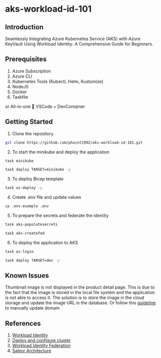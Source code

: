 # aks-workload-id-101

## Introduction

Seamlessly Integrating Azure Kubernetes Service (AKS) with Azure KeyVault Using Workload Identity: A Comprehensive Guide for Beginners.

## Prerequisites

1. Azure Subscription
2. Azure CLI
3. Kubernetes Tools (Kubectl, Helm, Kustomize)
4. NodeJS
5. Docker
8. Taskfile

or All-in-one 🚀 VSCode + DevContainer

## Getting Started

1. Clone the repository

```bash
git clone https://github.com/phucnt1992/aks-workload-id-101.git
```

2. To start the minikube and deploy the application

```bash
task minikube

task deploy TARGET=minikube -y
```

3. To deploy Bicep template

```bash
task az-deploy -y
```

4. Create .env file and update values

```bash
cp .env.example .env
```

5. To prepare the secrets and federate the identity

```bash
task aks-populatesecrets

task aks-createfed
```

6. To deploy the application to AKS

```bash
task az-login

task deploy TARGET=dev -y
```

## Known Issues

Thumbnail image is not displayed in the product detail page. This is due to the fact that the image is stored in the local file system and the application is not able to access it.
The solution is to store the image in the cloud storage and update the image URL in the database.
Or follow this [guideline](https://github.com/saleor/saleor/discussions/11117#discussioncomment-5604251) to manually update domain

## References

1. [Workload Identity](https://learn.microsoft.com/en-us/azure/aks/workload-identity-overview)
2. [Deploy and configure cluster](https://learn.microsoft.com/en-us/azure/aks/workload-identity-deploy-cluster)
3. [Workload Identity Federation](https://learn.microsoft.com/en-us/entra/workload-id/workload-identity-federation)
3. [Saleor Architecture](https://docs.saleor.io/docs/3.x/overview/architecture)

